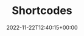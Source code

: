 ---
weight: 225
title: "Shortcodes"
description: "Lotus Docs Custom Shortcodes."
icon: code
lead: ""
date: 2022-11-22T12:40:15+00:00
lastmod: 2022-11-22T12:40:15+00:00
draft: true
images: []
---